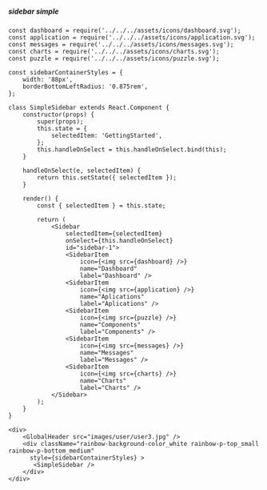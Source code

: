 ##### sidebar simple

    const dashboard = require('../../../assets/icons/dashboard.svg');
    const application = require('../../../assets/icons/application.svg');
    const messages = require('../../../assets/icons/messages.svg');
    const charts = require('../../../assets/icons/charts.svg');
    const puzzle = require('../../../assets/icons/puzzle.svg');
    
    const sidebarContainerStyles = {
        width: '88px',
        borderBottomLeftRadius: '0.875rem',
    };
    
    class SimpleSidebar extends React.Component {
        constructor(props) {
            super(props);
            this.state = {
                selectedItem: 'GettingStarted',
            };
            this.handleOnSelect = this.handleOnSelect.bind(this);
        }
    
        handleOnSelect(e, selectedItem) {
            return this.setState({ selectedItem });
        }
    
        render() {
            const { selectedItem } = this.state;
    
            return (
                <Sidebar
                    selectedItem={selectedItem}
                    onSelect={this.handleOnSelect}
                    id="sidebar-1">
                    <SidebarItem
                        icon={<img src={dashboard} />}
                        name="Dashboard"
                        label="Dashboard" />
                    <SidebarItem
                        icon={<img src={application} />}
                        name="Aplications"
                        label="Aplications" />
                    <SidebarItem
                        icon={<img src={puzzle} />}
                        name="Components"
                        label="Components" />
                    <SidebarItem
                        icon={<img src={messages} />}
                        name="Messages"
                        label="Messages" />
                    <SidebarItem
                        icon={<img src={charts} />}
                        name="Charts"
                        label="Charts" />
                </Sidebar>
            );
        }
    }
    
    <div>
        <GlobalHeader src="images/user/user3.jpg" />
        <div className="rainbow-background-color_white rainbow-p-top_small rainbow-p-bottom_medium"
          style={sidebarContainerStyles} >
           <SimpleSidebar />
        </div>
    </div>
